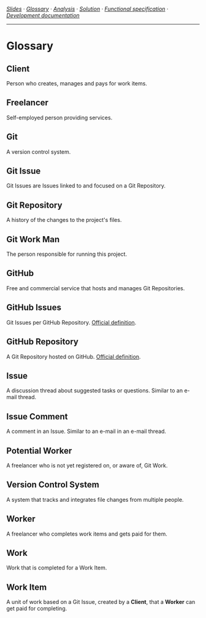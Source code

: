 <!-- navigation -->
*[Slides](https://docs.google.com/presentation/d/1o5J6twJ9vyvXOYP_qyf5fXrTT5rfl9VULBgo7Pq-gz4/edit#slide=id.p) ·
  [Glossary](glossary.md) ·
  [Analysis](analysis.md) ·
  [Solution](solution.md) ·
  [Functional specification](specification.md) ·
  [Development documentation](development.md)*
  
---

<!-- /navigation -->

# Glossary

## Client

Person who creates, manages and pays for work items.

## Freelancer

Self-employed person providing services.

## Git

A version control system.

## Git Issue

Git Issues are Issues linked to and focused on a Git Repository.

## Git Repository

A history of the changes to the project's files.

## Git Work Man

The person responsible for running this project.

## GitHub

Free and commercial service that hosts and manages Git Repositories. 

## GitHub Issues

Git Issues per GitHub Repository. [Official definition](https://help.github.com/articles/github-glossary/#issue).
 
## GitHub Repository

A Git Repository hosted on GitHub. [Official definition](https://help.github.com/articles/github-glossary/#repository).

## Issue

A discussion thread about suggested tasks or questions. Similar to an e-mail thread.

## Issue Comment

A comment in an Issue. Similar to an e-mail in an e-mail thread.

## Potential Worker

A freelancer who is not yet registered on, or aware of, Git Work. 

## Version Control System

A system that tracks and integrates file changes from multiple people.

## Worker

A freelancer who completes work items and gets paid for them.

## Work

Work that is completed for a Work Item.

## Work Item

A unit of work based on a Git Issue, created by a **Client**, that a **Worker** can get paid for completing.